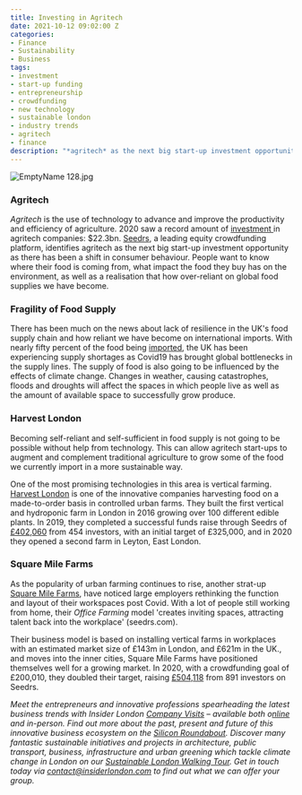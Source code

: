 ```yaml
---
title: Investing in Agritech
date: 2021-10-12 09:02:00 Z
categories:
- Finance
- Sustainability
- Business
tags:
- investment
- start-up funding
- entrepreneurship
- crowdfunding
- new technology
- sustainable london
- industry trends
- agritech
- finance
description: "*agritech* as the next big start-up investment opportunity"
---
```


![EmptyName 128.jpg](/uploads/EmptyName%20128.jpg)

### Agritech

*Agritech* is the use of technology to advance and improve the productivity and efficiency of agriculture.  2020 saw a record amount of [investment ](https://www.ingredientsnetwork.com/agritech-investments-hit-a-total-of-22-3-billion-news112223.html)in agritech companies: $22.3bn.  [Seedrs](https://www.insiderlondon.com/blog/seedrs-online/), a leading equity crowdfunding platform, identifies agritech as the next big start-up investment opportunity as there has been a shift in consumer behaviour. People want to know where their food is coming from, what impact the food they buy has on the environment, as well as a realisation that how over-reliant on global food supplies we have become.

### Fragility of Food Supply 

There has been much on the news about lack of resilience in the UK's food supply chain and how reliant we have become on international imports. With nearly fifty percent of the food being [imported](https://www.gov.uk/government/statistics/food-statistics-pocketbook/food-statistics-in-your-pocket-global-and-uk-supply), the UK has been experiencing supply shortages as Covid19 has brought global bottlenecks in the supply lines. The supply of food is also going to be influenced by the effects of climate change. Changes in weather, causing catastrophes, floods and droughts will affect the spaces in which people live as well as the amount of available space to successfully grow produce. 

### Harvest London

Becoming self-reliant and self-sufficient in food supply is not going to be possible without help from technology. This can allow agritech start-ups to augment and complement traditional agriculture to grow some of the food we currently import in a more sustainable way.

One of the most promising technologies in this area is vertical farming. 
[Harvest London](https://www.harvest.london/) is one of the innovative companies harvesting food on a made-to-order basis in controlled urban farms. They built the first vertical and hydroponic farm in London in 2016 growing over 100 different edible plants.  In 2019, they completed a successful funds raise through Seedrs of [£402,060](https://www.seedrs.com/harvestlondon) from 454 investors, with an initial target of £325,000, and in 2020 they opened a second farm in Leyton, East London. 

### Square Mile Farms

As the popularity of urban farming continues to rise, another strat-up [Square Mile Farms](https://www.squaremilefarms.com/), have noticed large employers rethinking the function and layout of their workspaces post Covid. With a lot of people still working from home, their *Office Farming* model 'creates inviting spaces, attracting talent back into the workplace' (seedrs.com). 

Their business model is based on installing vertical farms in workplaces with an estimated market size of £143m in London, and £621m in the UK., and moves into the inner cities, Square Mile Farms have positioned themselves well for a growing market. In 2020, with a crowdfunding goal of £200,010, they doubled their target, raising [£504,118](https://www.seedrs.com/square-mile-farms) from 891 investors on Seedrs.

*Meet the entrepreneurs and innovative professions spearheading the latest business trends with Insider London [Company Visits](https://www.insiderlondon.com/london/company-visits/) – available both o[nline](https://www.insiderlondon.com/online-education/online-company-visits/) and in-person. Find out more about the past, present and future of this innovative business ecosystem on the [Silicon Roundabout](https://www.insiderlondon.com/london/educational-tours/silicon-roundabout-and-tech-city-tour/). Discover many fantastic sustainable initiatives and projects in architecture, public transport, business, infrastructure and urban greening which tackle climate change in London on our [Sustainable London Walking Tour](https://www.insiderlondon.com/london/educational-tours/sustainable-london-architecture-tour/#sustainable-london-tour). Get in touch today via [contact@insiderlondon.com](https://www.insiderlondon.com/contact-us) to find out what we can offer your group.*

